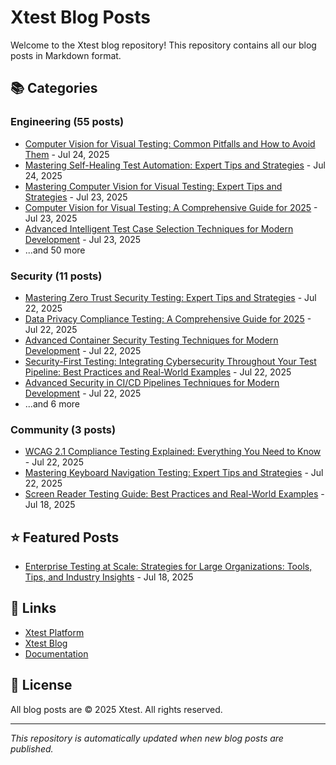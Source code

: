 # Xtest Blog Posts

Welcome to the Xtest blog repository! This repository contains all our blog posts in Markdown format.

## 📚 Categories

### Engineering (55 posts)

- [Computer Vision for Visual Testing: Common Pitfalls and How to Avoid Them](posts/2025/2025-07-24-computer-vision-for-visual-testing-common-pitfalls-and-how-to-avoid-them.md) - Jul 24, 2025
- [Mastering Self-Healing Test Automation: Expert Tips and Strategies](posts/2025/2025-07-24-mastering-self-healing-test-automation-expert-tips-and-strategies.md) - Jul 24, 2025
- [Mastering Computer Vision for Visual Testing: Expert Tips and Strategies](posts/2025/2025-07-23-mastering-computer-vision-for-visual-testing-expert-tips-and-strategies.md) - Jul 23, 2025
- [Computer Vision for Visual Testing: A Comprehensive Guide for 2025](posts/2025/2025-07-23-computer-vision-for-visual-testing-a-comprehensive-guide-for-2025.md) - Jul 23, 2025
- [Advanced Intelligent Test Case Selection Techniques for Modern Development](posts/2025/2025-07-23-advanced-intelligent-test-case-selection-techniques-for-modern-development.md) - Jul 23, 2025
- ...and 50 more

### Security (11 posts)

- [Mastering Zero Trust Security Testing: Expert Tips and Strategies](posts/2025/2025-07-22-mastering-zero-trust-security-testing-expert-tips-and-strategies.md) - Jul 22, 2025
- [Data Privacy Compliance Testing: A Comprehensive Guide for 2025](posts/2025/2025-07-22-data-privacy-compliance-testing-a-comprehensive-guide-for-2025.md) - Jul 22, 2025
- [Advanced Container Security Testing Techniques for Modern Development](posts/2025/2025-07-22-advanced-container-security-testing-techniques-for-modern-development.md) - Jul 22, 2025
- [Security-First Testing: Integrating Cybersecurity Throughout Your Test Pipeline: Best Practices and Real-World Examples](posts/2025/2025-07-22-security-first-testing-integrating-cybersecurity-throughout-your-test-pipeline-best-practices-and-real-world-examples.md) - Jul 22, 2025
- [Advanced Security in CI/CD Pipelines Techniques for Modern Development](posts/2025/2025-07-22-advanced-security-in-cicd-pipelines-techniques-for-modern-development.md) - Jul 22, 2025
- ...and 6 more

### Community (3 posts)

- [WCAG 2.1 Compliance Testing Explained: Everything You Need to Know](posts/2025/2025-07-22-wcag-21-compliance-testing-explained-everything-you-need-to-know.md) - Jul 22, 2025
- [Mastering Keyboard Navigation Testing: Expert Tips and Strategies](posts/2025/2025-07-22-mastering-keyboard-navigation-testing-expert-tips-and-strategies.md) - Jul 22, 2025
- [Screen Reader Testing Guide: Best Practices and Real-World Examples](posts/2025/2025-07-18-screen-reader-testing-guide-best-practices-and-real-world-examples.md) - Jul 18, 2025

## ⭐ Featured Posts

- [Enterprise Testing at Scale: Strategies for Large Organizations: Tools, Tips, and Industry Insights](posts/2025/2025-07-18-enterprise-testing-at-scale-strategies-for-large-organizations-tools-tips-and-industry-insights.md) - Jul 18, 2025

## 🔗 Links

- [Xtest Platform](https://xtest.io)
- [Xtest Blog](https://xtest.io/blog)
- [Documentation](https://xtest.io/docs)

## 📝 License

All blog posts are © 2025 Xtest. All rights reserved.

---

*This repository is automatically updated when new blog posts are published.*
